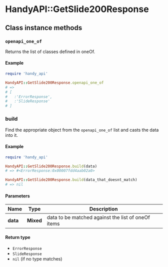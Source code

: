 # HandyAPI::GetSlide200Response

## Class instance methods

### `openapi_one_of`

Returns the list of classes defined in oneOf.

#### Example

```ruby
require 'handy_api'

HandyAPI::GetSlide200Response.openapi_one_of
# =>
# [
#   :'ErrorResponse',
#   :'SlideResponse'
# ]
```

### build

Find the appropriate object from the `openapi_one_of` list and casts the data into it.

#### Example

```ruby
require 'handy_api'

HandyAPI::GetSlide200Response.build(data)
# => #<ErrorResponse:0x00007fdd4aab02a0>

HandyAPI::GetSlide200Response.build(data_that_doesnt_match)
# => nil
```

#### Parameters

| Name | Type | Description |
| ---- | ---- | ----------- |
| **data** | **Mixed** | data to be matched against the list of oneOf items |

#### Return type

- `ErrorResponse`
- `SlideResponse`
- `nil` (if no type matches)


